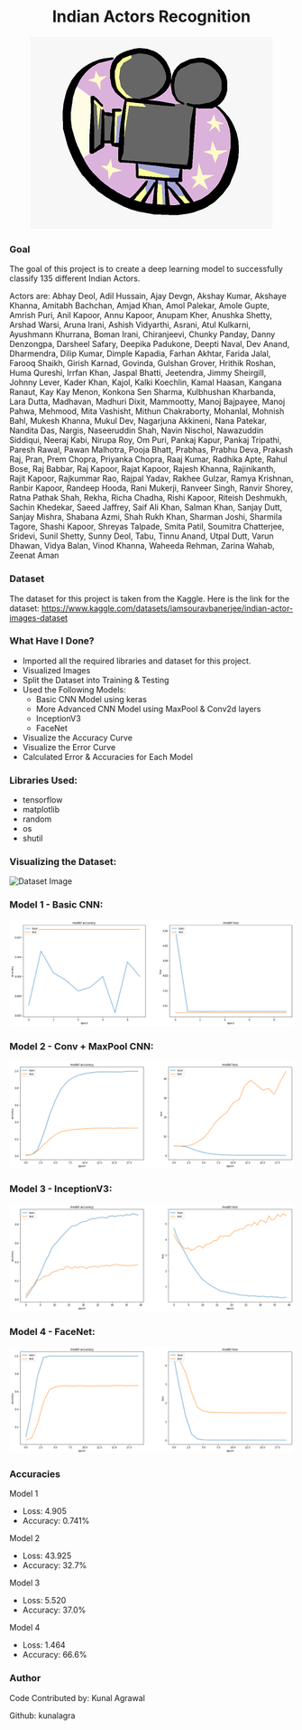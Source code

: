 <div align = 'center'>
  <h1>Indian Actors Recognition</h1>
  <img src="Images/actors.png">
</div>

### Goal

The goal of this project is to create a deep learning model to successfully classify 135 different Indian Actors.

Actors are: Abhay Deol, Adil Hussain, Ajay Devgn, Akshay Kumar, Akshaye Khanna, Amitabh Bachchan, Amjad Khan, Amol Palekar, Amole Gupte, Amrish Puri, Anil Kapoor, Annu Kapoor, Anupam Kher, Anushka Shetty, Arshad Warsi, Aruna Irani, Ashish Vidyarthi, Asrani, Atul Kulkarni, Ayushmann Khurrana, Boman Irani, Chiranjeevi, Chunky Panday, Danny Denzongpa, Darsheel Safary, Deepika Padukone, Deepti Naval, Dev Anand, Dharmendra, Dilip Kumar, Dimple Kapadia, Farhan Akhtar, Farida Jalal, Farooq Shaikh, Girish Karnad, Govinda, Gulshan Grover, Hrithik Roshan, Huma Qureshi, Irrfan Khan, Jaspal Bhatti, Jeetendra, Jimmy Sheirgill, Johnny Lever, Kader Khan, Kajol, Kalki Koechlin, Kamal Haasan, Kangana Ranaut, Kay Kay Menon, Konkona Sen Sharma, Kulbhushan Kharbanda, Lara Dutta, Madhavan, Madhuri Dixit, Mammootty, Manoj Bajpayee, Manoj Pahwa, Mehmood, Mita Vashisht, Mithun Chakraborty, Mohanlal, Mohnish Bahl, Mukesh Khanna, Mukul Dev, Nagarjuna Akkineni, Nana Patekar, Nandita Das, Nargis, Naseeruddin Shah, Navin Nischol, Nawazuddin Siddiqui, Neeraj Kabi, Nirupa Roy, Om Puri, Pankaj Kapur, Pankaj Tripathi, Paresh Rawal, Pawan Malhotra, Pooja Bhatt, Prabhas, Prabhu Deva, Prakash Raj, Pran, Prem Chopra, Priyanka Chopra, Raaj Kumar, Radhika Apte, Rahul Bose, Raj Babbar, Raj Kapoor, Rajat Kapoor, Rajesh Khanna, Rajinikanth, Rajit Kapoor, Rajkummar Rao, Rajpal Yadav, Rakhee Gulzar, Ramya Krishnan, Ranbir Kapoor, Randeep Hooda, Rani Mukerji, Ranveer Singh, Ranvir Shorey, Ratna Pathak Shah, Rekha, Richa Chadha, Rishi Kapoor, Riteish Deshmukh, Sachin Khedekar, Saeed Jaffrey, Saif Ali Khan, Salman Khan, Sanjay Dutt, Sanjay Mishra, Shabana Azmi, Shah Rukh Khan, Sharman Joshi, Sharmila Tagore, Shashi Kapoor, Shreyas Talpade, Smita Patil, Soumitra Chatterjee, Sridevi, Sunil Shetty, Sunny Deol, Tabu, Tinnu Anand, Utpal Dutt, Varun Dhawan, Vidya Balan, Vinod Khanna, Waheeda Rehman, Zarina Wahab, Zeenat Aman

### Dataset

The dataset for this project is taken from the Kaggle. Here is the link for the dataset: https://www.kaggle.com/datasets/iamsouravbanerjee/indian-actor-images-dataset

### What Have I Done?

- Imported all the required libraries and dataset for this project.
- Visualized Images
- Split the Dataset into Training & Testing
- Used the Following Models:
  - Basic CNN Model using keras
  - More Advanced CNN Model using MaxPool & Conv2d layers
  - InceptionV3
  - FaceNet
- Visualize the Accuracy Curve
- Visualize the Error Curve
- Calculated Error & Accuracies for Each Model

### Libraries Used:

- tensorflow
- matplotlib
- random
- os
- shutil

### Visualizing the Dataset:

![Dataset Image](Images/Dataset.png)

### Model 1 - Basic CNN:

![Basic CNN's Accuracy & Error Curve](Images/Basic%20CNN.png)

### Model 2 - Conv + MaxPool CNN:

![Conv CNN's Accuracy & Error Curve](Images/Conv%20CNN.png)

### Model 3 - InceptionV3:

![Inceptionv3 Accuracy & Error Curve](Images/Inception.png)

### Model 4 - FaceNet:

![FaceNet Accuracy & Error Curve](Images/FaceNet.png)

### Accuracies

Model 1

- Loss: 4.905
- Accuracy: 0.741%

Model 2

- Loss: 43.925
- Accuracy: 32.7%

Model 3

- Loss: 5.520
- Accuracy: 37.0%

Model 4

- Loss: 1.464
- Accuracy: 66.6%

### Author

Code Contributed by: Kunal Agrawal

Github: kunalagra
